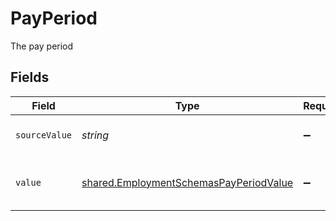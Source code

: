 # PayPeriod

The pay period


## Fields

| Field                                                                                                   | Type                                                                                                    | Required                                                                                                | Description                                                                                             | Example                                                                                                 |
| ------------------------------------------------------------------------------------------------------- | ------------------------------------------------------------------------------------------------------- | ------------------------------------------------------------------------------------------------------- | ------------------------------------------------------------------------------------------------------- | ------------------------------------------------------------------------------------------------------- |
| `sourceValue`                                                                                           | *string*                                                                                                | :heavy_minus_sign:                                                                                      | The source value of the pay period.                                                                     | Hour                                                                                                    |
| `value`                                                                                                 | [shared.EmploymentSchemasPayPeriodValue](../../../sdk/models/shared/employmentschemaspayperiodvalue.md) | :heavy_minus_sign:                                                                                      | The pay period of the job postings.                                                                     | hour                                                                                                    |